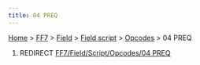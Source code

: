 ```yaml
---
title: 04 PREQ
---
```


[Home](/ff7-flat-wiki/Main%20Page.md) > [FF7](/ff7-flat-wiki/FF7.md) > [Field](/ff7-flat-wiki/FF7/Field.md) > [Field script](/ff7-flat-wiki/FF7/Field/Field%20script.md) > [Opcodes](/ff7-flat-wiki/FF7/Field/Field%20script/Opcodes.md) > 04 PREQ

1.  REDIRECT [FF7/Field/Script/Opcodes/04 PREQ][]

  [FF7/Field/Script/Opcodes/04 PREQ]: /ff7-flat-wiki/FF7/Field/Script/Opcodes/04%20PREQ.md
    "wikilink"
